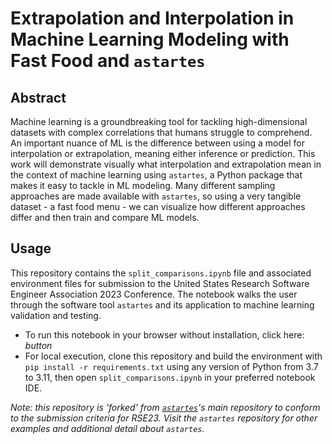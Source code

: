 # Extrapolation and Interpolation in Machine Learning Modeling with Fast Food and `astartes`

## Abstract
Machine learning is a groundbreaking tool for tackling high-dimensional datasets with complex correlations that humans struggle to comprehend.
An important nuance of ML is the difference between using a model for interpolation or extrapolation, meaning either inference or prediction.
This work will demonstrate visually what interpolation and extrapolation mean in the context of machine learning using `astartes`, a Python package that makes it easy to tackle in ML modeling.
Many different sampling approaches are made available with `astartes`, so using a very tangible dataset - a fast food menu - we can visualize how different approaches differ and then train and compare ML models.

## Usage
This repository contains the `split_comparisons.ipynb` file and associated environment files for submission to the United States Research Software Engineer Association 2023 Conference.
The notebook walks the user through the software tool `astartes` and its application to machine learning validation and testing.
 - To run this notebook in your browser without installation, click here: _button_
 - For local execution, clone this repository and build the environment with `pip install -r requirements.txt` using any version of Python from 3.7 to 3.11, then open `split_comparisons.ipynb` in your preferred notebook IDE.

_Note: this repository is 'forked' from [`astartes`](https://github.com/JacksonBurns/astartes)'s main repository to conform to the submission criteria for RSE23. Visit the `astartes` repository for other examples and additional detail about `astartes`._